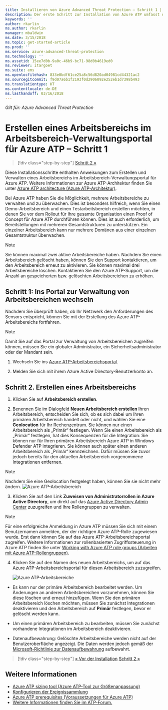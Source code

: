 ```yaml
---
title: Installieren von Azure Advanced Threat Protection – Schritt 1 | Microsoft-Dokumentation
description: Der erste Schritt zur Installation von Azure ATP umfasst das Erstellen eines Arbeitsbereichs für Ihre Azure ATP-Bereitstellung.
keywords: ''
author: rkarlin
ms.author: rkarlin
manager: mbaldwin
ms.date: 3/15/2018
ms.topic: get-started-article
ms.prod: ''
ms.service: azure-advanced-threat-protection
ms.technology: ''
ms.assetid: 15ee7d0b-9a0c-46b9-bc71-98d0b4619ed0
ms.reviewer: itargoet
ms.suite: ems
ms.openlocfilehash: 833e0bdf61ce25a8c56d820ad04981cd44321ac2
ms.sourcegitcommit: f9d07a6b1f2193f0d2906092e252eb1d7398b493
ms.translationtype: HT
ms.contentlocale: de-DE
ms.lasthandoff: 03/16/2018
---
```

*Gilt für: Azure Advanced Threat Protection*


# <a name="creating-a-workspace-in-the-azure-atp-workspace-management-portal---step-1"></a>Erstellen eines Arbeitsbereichs im Arbeitsbereich-Verwaltungsportal für Azure ATP – Schritt 1

>[!div class="step-by-step"]
[Schritt 2 »](install-atp-step2.md)

Diese Installationsschritte enthalten Anweisungen zum Erstellen und Verwalten eines Arbeitsbereichs im Arbeitsbereich-Verwaltungsportal für Azure ATP. Weitere Informationen zur Azure ATP-Architektur finden Sie unter [Azure ATP architecture (Azure ATP-Architektur)](atp-architecture.md).

Bei Azure ATP haben Sie die Möglichkeit, mehrere Arbeitsbereiche zu verwalten und zu überwachen. Dies ist besonders hilfreich, wenn Sie einen Demo-Arbeitsbereich und einen Testarbeitsbereich erstellen möchten, in denen Sie vor dem Rollout für Ihre gesamte Organisation einen Proof of Concept für Azure ATP durchführen können. Dies ist auch erforderlich, um Bereitstellungen mit mehreren Gesamtstrukturen zu unterstützen. Ein einzelner Arbeitsbereich kann nur mehrere Domänen aus einer einzelnen Gesamtstruktur überwachen. 

> [!NOTE]
> Sie können maximal zwei aktive Arbeitsbereiche haben. Nachdem Sie einen Arbeitsbereich gelöscht haben, können Sie den Support kontaktieren, um den Arbeitsbereich erneut zu aktivieren. Sie können maximal drei Arbeitsbereiche löschen. Kontaktieren Sie den Azure ATP-Support, um die Anzahl an gespeicherten bzw. gelöschten Arbeitsbereichen zu erhöhen.

## <a name="step-1-enter-the-workspace-management-portal"></a>Schritt 1: Ins Portal zur Verwaltung von Arbeitsbereichen wechseln

Nachdem Sie überprüft haben, ob Ihr Netzwerk den Anforderungen des Sensors entspricht, können Sie mit der Erstellung des Azure ATP-Arbeitsbereichs fortfahren.

> [!NOTE]
>Damit Sie auf das Portal zur Verwaltung von Arbeitsbereichen zugreifen können, müssen Sie ein globaler Administrator, ein Sicherheitsadministrator oder der Mandant sein.


1.  Wechseln Sie ins [Azure ATP-Arbeitsbereichsportal](https://portal.atp.azure.com).

2.  Melden Sie sich mit ihrem Azure Active Directory-Benutzerkonto an.

## <a name="step-2-create-a-workspace"></a>Schritt 2. Erstellen eines Arbeitsbereichs

1. Klicken Sie auf **Arbeitsbereich erstellen**.

2. Benennen Sie im Dialogfeld **Neuen Arbeitsbereich erstellen** Ihren Arbeitsbereich, entscheiden Sie sich, ob es sich dabei um Ihren primären Arbeitsbereich handelt oder nicht, und wählen Sie eine **Geolocation** für Ihr Rechenzentrum. Sie können nur einen Arbeitsbereich als „Primär“ festlegen. Wenn Sie einen Arbeitsbereich als „Primär“ festlegen, hat dies Konsequenzen für die Integration: Sie können nur für Ihren primären Arbeitsbereich Azure ATP in Windows Defender ATP integrieren. Sie können auch später einen anderen Arbeitsbereich als „Primär“ kennzeichnen. Dafür müssen Sie zuvor jedoch bereits für den aktuellen Arbeitsbereich vorgenommene Integrationen entfernen.
 > [!NOTE]
 > Nachdem Sie eine Geolocation festgelegt haben, können Sie sie nicht mehr ändern.
    ![Azure ATP-Arbeitsbereich](media/create-workspace.png)

3. Klicken Sie auf den Link **Zuweisen von Administratorrollen in Azure Active Directory**, um direkt auf das [Azure Active Directory Admin Center](https://docs.microsoft.com/azure/active-directory/active-directory-assign-admin-roles-azure-portal) zuzugreifen und Ihre Rollengruppen zu verwalten.

 > [!NOTE]
 > Für eine erfolgreiche Anmeldung in Azure ATP müssen Sie sich mit einem Benutzernamen anmelden, der der richtigen Azure ATP-Rolle zugewiesen wurde. Erst dann können Sie auf das Azure ATP-Arbeitsbereichsportal zugreifen. Weitere Informationen zur rollenbasierten Zugriffssteuerung in Azure ATP finden Sie unter [Working with Azure ATP role groups (Arbeiten mit Azure ATP-Rollengruppen)](atp-role-groups.md).

4. Klicken Sie auf den Namen des neuen Arbeitsbereichs, um auf das Azure ATP-Arbeitsbereichsportal für diesen Arbeitsbereich zuzugreifen.

    ![Azure ATP-Arbeitsbereiche](media/atp-workspaces.png)

- Es kann nur der primäre Arbeitsbereich bearbeitet werden. Um Änderungen an anderen Arbeitsbereichen vorzunehmen, können Sie diese löschen und erneut hinzufügen. Wenn Sie den primären Arbeitsbereich löschen möchten, müssen Sie zunächst Integrationen deaktivieren und den Arbeitsbereich auf **Primär** festlegen, bevor er gelöscht werden kann.
- Um einen primären Arbeitsbereich zu bearbeiten, müssen Sie zunächst vorhandene Integrationen im Arbeitsbereich deaktivieren.

- Datenaufbewahrung: Gelöschte Arbeitsbereiche werden nicht auf der Benutzeroberfläche angezeigt. Die Daten werden jedoch gemäß der [Microsoft-Richtlinie zur Datenaufbewahrung](https://www.microsoft.com/trustcenter/privacy/you-own-your-data) aufbewahrt.


>[!div class="step-by-step"]
[« Vor der Installation](configure-port-mirroring.md)
[Schritt 2 »](install-atp-step2.md)


## <a name="see-also"></a>Weitere Informationen
- [Azure ATP sizing tool (Azure ATP-Tool zur Größenanpassung)](http://aka.ms/aatpsizingtool)
- [Konfigurieren der Ereignissammlung](configure-event-collection.md)
- [Azure ATP prerequisites (Voraussetzungen für Azure ATP)](atp-prerequisites.md)
- [Weitere Informationen finden Sie im ATP-Forum.](https://aka.ms/azureatpcommunity)

